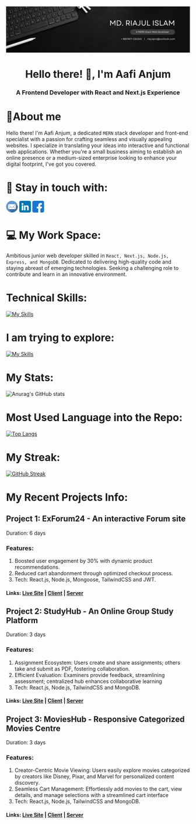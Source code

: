 [!["Banner"](./assets/updated-black-banner.png)](https://linkedin.com/in/riajul-pro)

<h1 align="center">Hello there! 👋, I'm Aafi Anjum</h1>
<h3 align="center">A Frontend Developer with React and Next.js Experience</h3>

<h1>📑About me</h1>

Hello there! I'm Aafi Anjum, a dedicated `MERN` stack developer and front-end specialist with a passion for crafting seamless and visually appealing websites. I specialize in translating your ideas into interactive and functional web applications. Whether you're a small business aiming to establish an online presence or a medium-sized enterprise looking to enhance your digital footprint, I've got you covered.

# 💫 Stay in touch with:

[!["email"](./assets/email-small.png)](mailto:riajulpro@outlook.com)
[!["linkedin"](./assets/linkedin.png)](https://linkedin.com/in/riajul-pro)
[!["facebook"](./assets/facebook.png)](https://facebook.com/pro.riajul)

# 💻 My Work Space:

Ambitious junior web developer skilled in `React, Next.js, Node.js, Express, and MongoDB`.
Dedicated to delivering high-quality code and staying abreast of emerging technologies. Seeking
a challenging role to contribute and learn in an innovative environment.

# Technical Skills:

[![My Skills](https://skillicons.dev/icons?i=js,html,css,react,nodejs,mongo,express,firebase,git,github,tailwind)](https://skillicons.dev)

# I am trying to explore:

[![My Skills](https://skillicons.dev/icons?i=nextjs,materialui,typescript)](https://skillicons.dev)

# My Stats:

![Anurag's GitHub stats](https://github-readme-stats.vercel.app/api?username=riajulpro&show_icons=true&theme=dracula&border_color=333)

# Most Used Language into the Repo:

[![Top Langs](https://github-readme-stats.vercel.app/api/top-langs/?username=aafianjum&layout=donut&theme=dracula&border_color=333)](https://github.com/anuraghazra/github-readme-stats)

# My Streak:

[![GitHub Streak](https://github-readme-streak-stats.herokuapp.com?user=aafianjum&theme=dracula&mode=daily&border_color=333)](https://git.io/streak-stats)

# My Recent Projects Info:

## Project 1: ExForum24 - An interactive Forum site

Duration: 6 days

### Features:

1. Boosted user engagement by 30% with dynamic product recommendations.
2. Reduced cart abandonment through optimized checkout process.
3. Tech: React.js, Node.js, Mongoose, TailwindCSS and JWT.

#### Links: [Live Site](https://exforum24.web.app) | [Client](https://github.com/riajulpro/exforum24-client.git) | [Server](https://github.com/riajulpro/exforum24-server.git)

## Project 2: StudyHub - An Online Group Study Platform

Duration: 3 days

### Features:

1. Assignment Ecosystem: Users create and share assignments; others take and submit as
   PDF, fostering collaboration.
2. Efficient Evaluation: Examiners provide feedback, streamlining assessment; centralized
   hub enhances collaborative learning
3. Tech: React.js, Node.js, TailwindCSS and MongoDB.

#### Links: [Live Site](https://riajul-pro-authentication.web.app) | [Client](https://github.com/riajulpro/studyhub-client.git) | [Server](https://github.com/riajulpro/studyhub-server.git)

## Project 3: MoviesHub - Responsive Categorized Movies Centre

Duration: 3 days

### Features:

1. Creator-Centric Movie Viewing: Users easily explore movies categorized by creators like
   Disney, Pixar, and Marvel for personalized content discovery.
2. Seamless Cart Management: Effortlessly add movies to the cart, view details, and manage
   selections with a streamlined cart interface
3. Tech: React.js, Node.js, TailwindCSS and MongoDB.

#### Links: [Live Site](https://riajulpro-movieshub.surge.sh) | [Client](https://github.com/riajulpro/movieshub-client.git) | [Server](https://github.com/riajulpro/movieshub-server.git)
